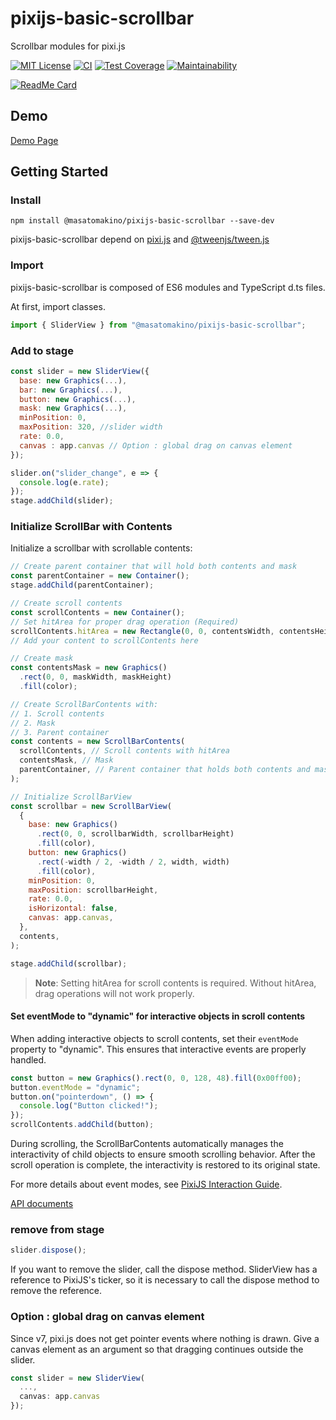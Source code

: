 # pixijs-basic-scrollbar

Scrollbar modules for pixi.js

[![MIT License](http://img.shields.io/badge/license-MIT-blue.svg?style=flat)](LICENSE)
[![CI](https://github.com/MasatoMakino/pixijs-basic-scrollbar/actions/workflows/ci_main.yml/badge.svg)](https://github.com/MasatoMakino/pixijs-basic-scrollbar/actions/workflows/ci_main.yml)
[![Test Coverage](https://api.codeclimate.com/v1/badges/2bcf782a39a1150ad786/test_coverage)](https://codeclimate.com/github/MasatoMakino/pixijs-basic-scrollbar/test_coverage)
[![Maintainability](https://api.codeclimate.com/v1/badges/2bcf782a39a1150ad786/maintainability)](https://codeclimate.com/github/MasatoMakino/pixijs-basic-scrollbar/maintainability)

[![ReadMe Card](https://github-readme-stats.vercel.app/api/pin/?username=MasatoMakino&repo=pixijs-basic-scrollbar&show_owner=true)](https://github.com/MasatoMakino/pixijs-basic-scrollbar)

## Demo

[Demo Page](https://masatomakino.github.io/pixijs-basic-scrollbar/demo/index.html)

## Getting Started

### Install

```shell script
npm install @masatomakino/pixijs-basic-scrollbar --save-dev
```

pixijs-basic-scrollbar depend on [pixi.js](https://github.com/pixijs/pixi.js) and [@tweenjs/tween.js](https://github.com/tweenjs/tween.js/)

### Import

pixijs-basic-scrollbar is composed of ES6 modules and TypeScript d.ts files.

At first, import classes.

```js
import { SliderView } from "@masatomakino/pixijs-basic-scrollbar";
```

### Add to stage

```js
const slider = new SliderView({
  base: new Graphics(...),
  bar: new Graphics(...),
  button: new Graphics(...),
  mask: new Graphics(...),
  minPosition: 0,
  maxPosition: 320, //slider width
  rate: 0.0,
  canvas : app.canvas // Option : global drag on canvas element
});

slider.on("slider_change", e => {
  console.log(e.rate);
});
stage.addChild(slider);
```

### Initialize ScrollBar with Contents

Initialize a scrollbar with scrollable contents:

```js
// Create parent container that will hold both contents and mask
const parentContainer = new Container();
stage.addChild(parentContainer);

// Create scroll contents
const scrollContents = new Container();
// Set hitArea for proper drag operation (Required)
scrollContents.hitArea = new Rectangle(0, 0, contentsWidth, contentsHeight);
// Add your content to scrollContents here

// Create mask
const contentsMask = new Graphics()
  .rect(0, 0, maskWidth, maskHeight)
  .fill(color);

// Create ScrollBarContents with:
// 1. Scroll contents
// 2. Mask
// 3. Parent container
const contents = new ScrollBarContents(
  scrollContents, // Scroll contents with hitArea
  contentsMask, // Mask
  parentContainer, // Parent container that holds both contents and mask
);

// Initialize ScrollBarView
const scrollbar = new ScrollBarView(
  {
    base: new Graphics()
      .rect(0, 0, scrollbarWidth, scrollbarHeight)
      .fill(color),
    button: new Graphics()
      .rect(-width / 2, -width / 2, width, width)
      .fill(color),
    minPosition: 0,
    maxPosition: scrollbarHeight,
    rate: 0.0,
    isHorizontal: false,
    canvas: app.canvas,
  },
  contents,
);

stage.addChild(scrollbar);
```

> **Note**: Setting hitArea for scroll contents is required. Without hitArea, drag operations will not work properly.

#### Set eventMode to "dynamic" for interactive objects in scroll contents

When adding interactive objects to scroll contents, set their `eventMode` property to "dynamic". This ensures that interactive events are properly handled.

```js
const button = new Graphics().rect(0, 0, 128, 48).fill(0x00ff00);
button.eventMode = "dynamic";
button.on("pointerdown", () => {
  console.log("Button clicked!");
});
scrollContents.addChild(button);
```

During scrolling, the ScrollBarContents automatically manages the interactivity of child objects to ensure smooth scrolling behavior. After the scroll operation is complete, the interactivity is restored to its original state.

For more details about event modes, see [PixiJS Interaction Guide](https://pixijs.com/8.x/guides/components/interaction).

[API documents](https://masatomakino.github.io/pixijs-basic-scrollbar/api/)

### remove from stage

```js
slider.dispose();
```

If you want to remove the slider, call the dispose method. SliderView has a reference to PixiJS's ticker, so it is necessary to call the dispose method to remove the reference.

### Option : global drag on canvas element

Since v7, pixi.js does not get pointer events where nothing is drawn. Give a canvas element as an argument so that dragging continues outside the slider.

```js
const slider = new SliderView(
  ...,
  canvas: app.canvas
});
```
